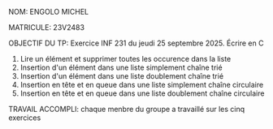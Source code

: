 NOM: ENGOLO MICHEL


MATRICULE: 23V2483


OBJECTIF DU TP: Exercice INF 231 du jeudi 25 septembre 2025.
Écrire en C
1. Lire un élément et supprimer toutes les occurence dans la liste 
2. Insertion d'un élément dans une liste simplement chaîne trié 
3. Insertion d'un élément dans une liste doublement chaîne trié 
4. Insertion en tête et en queue dans une liste simplement chaîne circulaire 
5. Insertion en tête et en queue dans une liste doublement chaîne circulaire 

TRAVAIL ACCOMPLI:
chaque menbre du groupe a travaillé sur les cinq exercices

